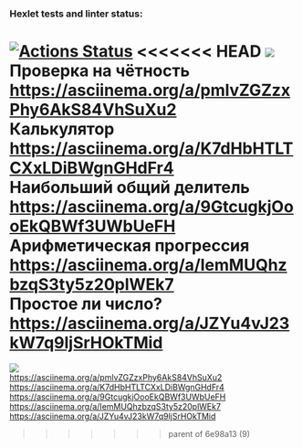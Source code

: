 ### Hexlet tests and linter status:
[![Actions Status](https://github.com/Pinkp0ny/frontend-project-44/workflows/hexlet-check/badge.svg)](https://github.com/Pinkp0ny/frontend-project-44/actions)
<<<<<<< HEAD
<a href="https://codeclimate.com/github/Pinkp0ny/frontend-project-44/maintainability"><img src="https://api.codeclimate.com/v1/badges/844991f621f6cfc5f0dd/maintainability" /></a>  <br />
Проверка на чётность  https://asciinema.org/a/pmlvZGZzxPhy6AkS84VhSuXu2 <br />
Калькулятор  https://asciinema.org/a/K7dHbHTLTCXxLDiBWgnGHdFr4 <br />
Наибольший общий делитель   https://asciinema.org/a/9GtcugkjOooEkQBWf3UWbUeFH <br />
Арифметическая прогрессия  https://asciinema.org/a/IemMUQhzbzqS3ty5z20plWEk7 <br />
Простое ли число?  https://asciinema.org/a/JZYu4vJ23kW7q9ljSrHOkTMid
=======
<a href="https://codeclimate.com/github/Pinkp0ny/frontend-project-44/maintainability"><img src="https://api.codeclimate.com/v1/badges/844991f621f6cfc5f0dd/maintainability" /></a> <br />
https://asciinema.org/a/pmlvZGZzxPhy6AkS84VhSuXu2 <br />
https://asciinema.org/a/K7dHbHTLTCXxLDiBWgnGHdFr4 <br />
https://asciinema.org/a/9GtcugkjOooEkQBWf3UWbUeFH <br />
https://asciinema.org/a/IemMUQhzbzqS3ty5z20plWEk7 <br />
https://asciinema.org/a/JZYu4vJ23kW7q9ljSrHOkTMid
>>>>>>> parent of 6e98a13 (9)
